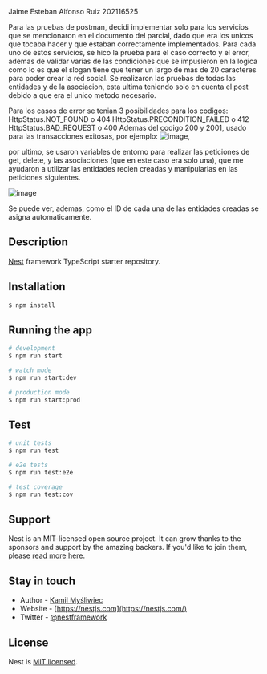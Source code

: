 Jaime Esteban Alfonso Ruiz
202116525

Para las pruebas de postman, decidi implementar solo para los servicios que se mencionaron en el documento del parcial, dado que era los unicos que tocaba hacer y que estaban correctamente implementados. Para cada uno de estos servicios, se hico la prueba para el caso correcto y el error, ademas de validar varias de las condiciones que se impusieron en la logica como lo es que el slogan tiene que tener un largo de mas de 20 caracteres para poder crear la red social. Se realizaron las pruebas de todas las entidades y de la asociacion, esta ultima teniendo solo en cuenta el post debido a que era el unico metodo necesario. 

Para los casos de error se tenian 3 posibilidades para los codigos: 
HttpStatus.NOT_FOUND o 404
HttpStatus.PRECONDITION_FAILED o 412
HttpStatus.BAD_REQUEST o 400
Ademas del codigo 200 y 2001, usado para las transacciones exitosas, por ejemplo: ![image](https://github.com/JaimeAlfonsoR/parcial-2/assets/89108988/de9f689c-4cbc-4098-bf92-d7496c4c9f53),


por ultimo, se usaron variables de entorno para realizar las peticiones de get, delete, y las asociaciones (que en este caso era solo una), que me ayudaron a utilizar las entidades recien creadas y manipularlas en las peticiones siguientes.

![image](https://github.com/JaimeAlfonsoR/parcial-2/assets/89108988/30ef8fc9-ee18-47c9-9276-3dd35c1288a5)

Se puede ver, ademas, como el ID de cada una de las entidades creadas se asigna automaticamente.


## Description

[Nest](https://github.com/nestjs/nest) framework TypeScript starter repository.

## Installation

```bash
$ npm install
```

## Running the app

```bash
# development
$ npm run start

# watch mode
$ npm run start:dev

# production mode
$ npm run start:prod
```

## Test

```bash
# unit tests
$ npm run test

# e2e tests
$ npm run test:e2e

# test coverage
$ npm run test:cov
```

## Support

Nest is an MIT-licensed open source project. It can grow thanks to the sponsors and support by the amazing backers. If you'd like to join them, please [read more here](https://docs.nestjs.com/support).

## Stay in touch

- Author - [Kamil Myśliwiec](https://kamilmysliwiec.com)
- Website - [https://nestjs.com](https://nestjs.com/)
- Twitter - [@nestframework](https://twitter.com/nestframework)

## License

Nest is [MIT licensed](LICENSE).
